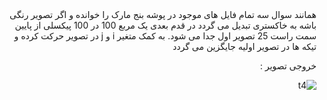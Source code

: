 <div dir = "rtl">
همانند سوال سه تمام فایل های موجود در پوشه بنج مارک را خوانده و اگر تصویر رنگی باشه به خاکستری تبدیل می گردد
در قدم بعدی یک مربع 100 در 100 پیکسلی از پایین سمت راست 25 تصویر اول جدا می شود.
به کمک متغیر i و j در تصویر حرکت کرده و تیکه ها در تصویر اولیه جایگزین می گردد

خروجی تصویر :

![t4](https://user-images.githubusercontent.com/80279784/113254464-dab94480-92db-11eb-9ff5-53f811eec90f.PNG)

</div>
